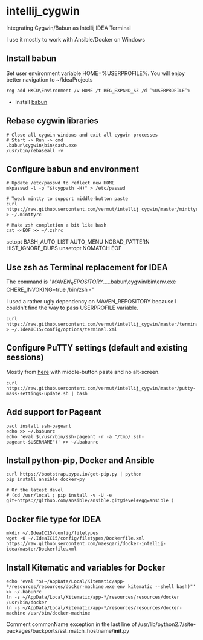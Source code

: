 # intellij_cygwin
Integrating Cygwin/Babun as Intellij IDEA Terminal

I use it mostly to work with Ansible/Docker on Windows

## Install babun

Set user environment variable HOME=%USERPROFILE%. You will enjoy better navigation to ~/IdeaProjects

    reg add HKCU\Environment /v HOME /t REG_EXPAND_SZ /d ^%USERPROFILE^%

 * Install [babun](http://babun.github.io/)

## Rebase cygwin libraries
    # Close all cygwin windows and exit all cygwin processes
    # Start -> Run -> cmd
    .babun\cygwin\bin\dash.exe
    /usr/bin/rebaseall -v

## Configure babun and environment
    # Update /etc/passwd to reflect new HOME
    mkpasswd -l -p "$(cygpath -H)" > /etc/passwd
  	
    # Tweak mintty to support middle-button paste
    curl https://raw.githubusercontent.com/vermut/intellij_cygwin/master/minttyrc > ~/.minttyrc

    # Make zsh completion a bit like bash
    cat <<EOF >> ~/.zshrc
setopt BASH_AUTO_LIST AUTO_MENU NOBAD_PATTERN HIST_IGNORE_DUPS
unsetopt NOMATCH
EOF

## Use zsh as Terminal replacement for IDEA
The command is "$MAVEN_REPOSITORY$\..\..\.babun\cygwin\bin\env.exe CHERE_INVOKING=true /bin/zsh -"

I used a rather ugly dependency on MAVEN_REPOSITORY because I couldn't find the way to pass USERPROFILE variable.

    curl https://raw.githubusercontent.com/vermut/intellij_cygwin/master/terminal.xml > ~/.IdeaIC15/config/options/terminal.xml

## Configure PuTTY settings (default and existing sessions)
Mostly from [here](https://github.com/jblaine/solarized-and-modern-putty) with middle-button paste and no alt-screen.

    curl https://raw.githubusercontent.com/vermut/intellij_cygwin/master/putty-mass-settings-update.sh | bash

## Add support for Pageant
    pact install ssh-pageant
    echo >> ~/.babunrc
    echo 'eval $(/usr/bin/ssh-pageant -r -a "/tmp/.ssh-pageant-$USERNAME")' >> ~/.babunrc

## Install python-pip, Docker and Ansible
    curl https://bootstrap.pypa.io/get-pip.py | python
    pip install ansible docker-py

    # Or the latest devel
    # (cd /usr/local ; pip install -v -U -e git+https://github.com/ansible/ansible.git@devel#egg=ansible )

## Docker file type for IDEA
    mkdir ~/.IdeaIC15/config/filetypes
    wget -O ~/.IdeaIC15/config/filetypes/Dockerfile.xml https://raw.githubusercontent.com/maesgari/docker-intellij-idea/master/Dockerfile.xml

## Install Kitematic and variables for Docker
    echo 'eval "$(~/AppData/Local/Kitematic/app-*/resources/resources/docker-machine.exe env kitematic --shell bash)"' >> ~/.babunrc
    ln -s ~/AppData/Local/Kitematic/app-*/resources/resources/docker /usr/bin/docker
    ln -s ~/AppData/Local/Kitematic/app-*/resources/resources/docker-machine /usr/bin/docker-machine

Comment commonName exception in the last line of  /usr/lib/python2.7/site-packages/backports/ssl_match_hostname/__init__.py